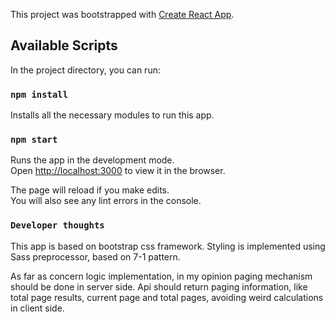 This project was bootstrapped with [Create React App](https://github.com/facebook/create-react-app).

## Available Scripts

In the project directory, you can run:

### `npm install`

Installs all the necessary modules to run this app.

### `npm start`

Runs the app in the development mode.<br />
Open [http://localhost:3000](http://localhost:3000) to view it in the browser.

The page will reload if you make edits.<br />
You will also see any lint errors in the console.

### `Developer thoughts`

This app is based on bootstrap css framework. 
Styling is implemented using Sass preprocessor, based on 7-1 pattern.

As far as concern logic implementation, in my opinion paging mechanism should be done in server side. Api should return paging information, like total page results, current page and total pages, avoiding weird calculations in client side.
